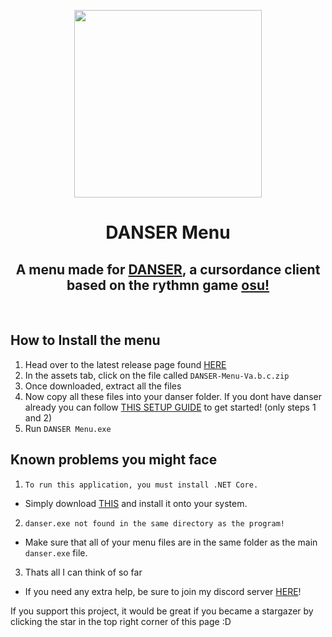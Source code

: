 <p align="center">
  <img width="300" src="https://meloons.xyz/danser/images/menu-icon.png">
  <h1 align="center">DANSER Menu</h1>
</p>

<h2 align="center">A menu made for <a href="https://github.com/Wieku/danser-go">DANSER</a>, a cursordance client based on the rythmn game <a href="https://github.com/ppy/osu">osu!</a></h2>
<br>

## How to Install the menu
1. Head over to the latest release page found [HERE](https://github.com/MelonIs45/dansermenu/releases/latest)
2. In the assets tab, click on the file called `DANSER-Menu-Va.b.c.zip`
3. Once downloaded, extract all the files
4. Now copy all these files into your danser folder. If you dont have danser already you can follow [THIS SETUP GUIDE](https://github.com/Wieku/danser-go/wiki/Setup-Guide) to get started! (only steps 1 and 2)
5. Run `DANSER Menu.exe`

## Known problems you might face
1. `To run this application, you must install .NET Core.`
* Simply download [THIS](https://dotnet.microsoft.com/en-us/download/dotnet/thank-you/sdk-6.0.201-windows-x64-installer) and install it onto your system.
2. `danser.exe not found in the same directory as the program!`
* Make sure that all of your menu files are in the same folder as the main `danser.exe` file.
3. Thats all I can think of so far
* If you need any extra help, be sure to join my discord server [HERE](https://discord.com/invite/XTWRfJfjpc)!

If you support this project, it would be great if you became a stargazer by clicking the star in the top right corner of this page :D
